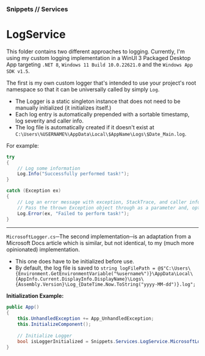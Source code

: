 ### Snippets // Services
# LogService

This folder contains two different approaches to logging. Currently, I'm using my custom logging implementation in a WinUI 3 Packaged Desktop App targeting `.NET 8`, `Windows 11 Build 10.0.22621.0` and the `Windows App SDK v1.5`.

The first is my own custom logger that's intended to use your project's root namespace so that it can be universally called by simply `Log`.
- The Logger is a static singleton instance that does not need to be manually initialized (it initializes itself.)
- Each log entry is automatically prepended with a sortable timestamp, log severity and caller info.
- The log file is automatically created if it doesn't exist at `C:\Users\%USERNAME%\AppData\Local\$AppName\Logs\$Date_Main.log`.

For example:
```cs
try
{
	// Log some information
	Log.Info("Successfully performed task!");
}

catch (Exception ex)
{
	// Log an error message with exception, StackTrace, and caller information included automatically
	// Pass the thrown Exception object through as a parameter and, optionally, include a custom message string to provide context.
	Log.Error(ex, "Failed to perform task!");
}
```

---

`MicrosoftLogger.cs`─The second implementation─is an adaptation from a Microsoft Docs article which is similar, but not identical, to my (much more opinionated) implementation.
- This one does have to be initialized before use.
- By default, the log file is saved to `string logFilePath = @$"C:\Users\{Environment.GetEnvironmentVariable("%username%")}\AppData\Local\{AppInfo.Current.DisplayInfo.DisplayName}\Logs\{Assembly.Version}\Log_{DateTime.Now.ToString("yyyy-MM-dd")}.log";`

**Initialization Example:**
```cs
public App()
{
	this.UnhandledException += App_UnhandledException;
	this.InitializeComponent();
	
	// Initialize Logger
	bool isLoggerInitialized = Snippets.Services.LogService.MicrosoftLogger.InitializeLogger(@"\Logs\", false);
}
```

